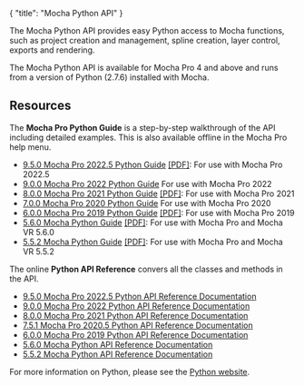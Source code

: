 {
   "title": "Mocha Python API"
}

The Mocha Python API provides easy Python access to Mocha functions, such as project creation and management, spline creation, layer control, exports and rendering.

The Mocha Python API is available for Mocha Pro 4 and above and runs from a version of Python (2.7.6) installed with Mocha.

## Resources

The **Mocha Pro Python Guide** is a step-by-step walkthrough of the API including detailed examples. This is also available offline in the Mocha Pro help menu.

+ [9.5.0 Mocha Pro 2022.5 Python Guide](../9.5.0/python-guide) [[PDF]](//borisfx-com-res.cloudinary.com/image/upload/v1650468294/Mocha_Pro_Python_Guide_1.pdf): For use with Mocha Pro 2022.5
+ [9.0.0 Mocha Pro 2022 Python Guide](../9.0.0/python-guide) For use with Mocha Pro 2022
+ [8.0.0 Mocha Pro 2021 Python Guide](../8.0.0/python-guide) [[PDF]](//borisfx-com-res.cloudinary.com/image/upload/v1605016729/documentation/mocha/pdfs/8.0.0/Mocha_Pro_Python_Guide.pdf): For use with Mocha Pro 2021
+ [7.0.0 Mocha Pro 2020 Python Guide](../7.0.2/python-guide) For use with Mocha Pro 2020
+ [6.0.0 Mocha Pro 2019 Python Guide](../6.0.0/python-guide) [[PDF]](//borisfx-com-res.cloudinary.com/image/upload/v1538563890/documentation/mocha/pdfs/6.0.0/Mocha-Pro-2019-6-0-0-Python-Guide.pdf): For use with Mocha Pro 2019
+ [5.6.0 Mocha Python Guide](../5.6.0/python-guide) [[PDF]](//borisfx-com-res.cloudinary.com/image/upload/v1531790805/documentation/mocha/pdfs/5.6.0/mocha-Pro-5-6-0-Python-Guide.pdf): For use with Mocha Pro and Mocha VR 5.6.0
+ [5.5.2 Mocha Python Guide](../5.5.2/python-guide) [[PDF]](//borisfx-com-res.cloudinary.com/image/upload/v1531790693/documentation/mocha/pdfs/5.5.2/mocha-Pro-5-5-2-Python-Guide.pdf): For use with Mocha Pro and Mocha VR 5.5.2

The online **Python API Reference** convers all the classes and methods in the API.

+ [9.5.0 Mocha Pro 2022.5 Python API Reference Documentation](../9.5.0/python-reference)
+ [9.0.0 Mocha Pro 2022 Python API Reference Documentation](../9.0.0/python-reference)
+ [8.0.0 Mocha Pro 2021 Python API Reference Documentation](../8.0.0/python-reference)
+ [7.5.1 Mocha Pro 2020.5 Python API Reference Documentation](../7.5.1/python-reference)
+ [6.0.0 Mocha Pro 2019 Python API Reference Documentation](../6.0.0/python-reference)
+ [5.6.0 Mocha Python API Reference Documentation](../5.6.0/python-reference)
+ [5.5.2 Mocha Python API Reference Documentation](../5.5.2/python-reference)

For more information on Python, please see the [Python website](https://www.python.org/).